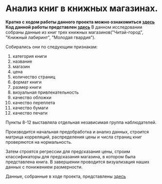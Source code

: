 # Анализ книг в книжных магазинах.
**Кратко с ходом работы данного проекта можно ознакомиться [здесь](https://github.com/Snackkie/Book_analysis/blob/main/book_analysis.pdf)**
**Код данной работы представлен [здесь](https://github.com/Snackkie/Book_analysis/blob/main/book_analysis.ipynb)**
В данном исследовании собраны данные из книг трех книжных магазинов("Читай-город", "Книжный лабиринт", "Молодая гвардия").

Собирались они по следующим признакам:
1. категория книги
2. название
3. магазин
4. цена
5. количество страниц
6. формат книги
7. размер книги
8. визуальная привлекательность
9. качество обложки
10. качество переплета
11. качество бумаги
12. качество печати

Пункты 8-12 выставляла отдельная независимая группа наблюдателей. 


Производится начальная предобработка и анализ данных, строится матрица корреляций, распределения цены и числа страниц книг проверяются на нормальность.

Затем строятся регрессии для предсказания цены, строим классификаторы для предсказания магазина, в котором была представлена книга.
В завершении проводится визуализация наших данных с понижением размерности.


Данные, собранные в ходе проекта, представлены [здесь](https://github.com/Snackkie/Book_analysis/blob/main/book_reviews.xlsx)



